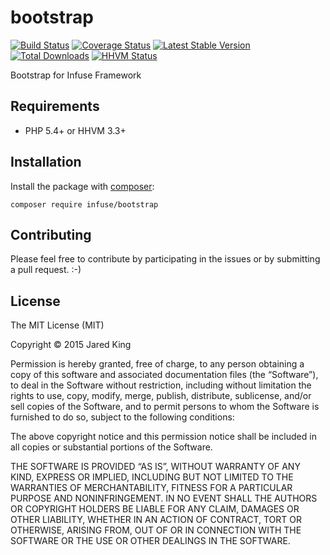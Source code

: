 bootstrap
===================

[![Build Status](https://travis-ci.org/infusephp/bootstrap.png?branch=master)](https://travis-ci.org/infusephp/bootstrap)
[![Coverage Status](https://coveralls.io/repos/infusephp/bootstrap/badge.png)](https://coveralls.io/r/infusephp/bootstrap)
[![Latest Stable Version](https://poser.pugx.org/infuse/bootstrap/v/stable.png)](https://packagist.org/packages/infuse/bootstrap)
[![Total Downloads](https://poser.pugx.org/infuse/bootstrap/downloads.png)](https://packagist.org/packages/infuse/bootstrap)
[![HHVM Status](http://hhvm.h4cc.de/badge/infuse/bootstrap.svg)](http://hhvm.h4cc.de/package/infuse/bootstrap)

Bootstrap for Infuse Framework

## Requirements

- PHP 5.4+ or HHVM 3.3+

## Installation

Install the package with [composer](http://getcomposer.org):

```
composer require infuse/bootstrap
```

## Contributing

Please feel free to contribute by participating in the issues or by submitting a pull request. :-)

## License

The MIT License (MIT)

Copyright © 2015 Jared King

Permission is hereby granted, free of charge, to any person obtaining a copy of this software and associated documentation files (the “Software”), to deal in the Software without restriction, including without limitation the rights to use, copy, modify, merge, publish, distribute, sublicense, and/or sell copies of the Software, and to permit persons to whom the Software is furnished to do so, subject to the following conditions:

The above copyright notice and this permission notice shall be included in all copies or substantial portions of the Software.

THE SOFTWARE IS PROVIDED “AS IS”, WITHOUT WARRANTY OF ANY KIND, EXPRESS OR IMPLIED, INCLUDING BUT NOT LIMITED TO THE WARRANTIES OF MERCHANTABILITY, FITNESS FOR A PARTICULAR PURPOSE AND NONINFRINGEMENT. IN NO EVENT SHALL THE AUTHORS OR COPYRIGHT HOLDERS BE LIABLE FOR ANY CLAIM, DAMAGES OR OTHER LIABILITY, WHETHER IN AN ACTION OF CONTRACT, TORT OR OTHERWISE, ARISING FROM, OUT OF OR IN CONNECTION WITH THE SOFTWARE OR THE USE OR OTHER DEALINGS IN THE SOFTWARE.